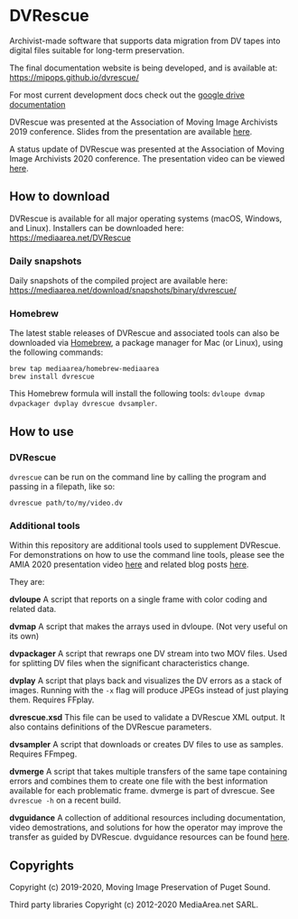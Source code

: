 # DVRescue

Archivist-made software that supports data migration from DV tapes into digital files suitable for long-term preservation.

The final documentation website is being developed, and is available at: https://mipops.github.io/dvrescue/

For most current development docs check out the
[google drive documentation](https://drive.google.com/drive/u/1/folders/14sKKGQ3pr5g43Po5PNwBOTKINGqHETF-)

DVRescue was presented at the Association of Moving Image Archivists 2019 conference. Slides from the presentation are available [here](https://docs.google.com/presentation/d/1JFYHaKMZWHd8LFOVWmGuxdLNgFOiSXcoSxCMB-TXCvA/edit?usp=sharing).

A status update of DVRescue was presented at the Association of Moving Image Archivists 2020 conference. The presentation video can be viewed [here](https://youtu.be/YGPIqJ4_ssI).

## How to download

DVRescue is available for all major operating systems (macOS, Windows, and Linux). Installers can be downloaded here: https://mediaarea.net/DVRescue  

### Daily snapshots

Daily snapshots of the compiled project are available here: https://mediaarea.net/download/snapshots/binary/dvrescue/

### Homebrew

The latest stable releases of DVRescue and associated tools can also be downloaded via [Homebrew](https://brew.sh), a package manager for Mac (or Linux), using the following commands:

```
brew tap mediaarea/homebrew-mediaarea
brew install dvrescue
```

This Homebrew formula will install the following tools: `dvloupe dvmap dvpackager dvplay dvrescue dvsampler`.

## How to use

### DVRescue

`dvrescue` can be run on the command line by calling the program and passing in a filepath, like so:

`dvrescue path/to/my/video.dv`

### Additional tools

Within this repository are additional tools used to supplement DVRescue. For demonstrations on how to use the command line tools, please see the AMIA 2020 presentation video [here](https://youtu.be/YGPIqJ4_ssI) and related blog posts [here](https://mipops.tumblr.com/).

They are:

**dvloupe** A script that reports on a single frame with color coding and related data.

**dvmap** A script that makes the arrays used in dvloupe. (Not very useful on its own)

**dvpackager** A script that rewraps one DV stream into two MOV files. Used for splitting DV files when the significant characteristics change.

**dvplay** A script that plays back and visualizes the DV errors as a stack of images. Running with the `-x` flag will produce JPEGs instead of just playing them. Requires FFplay. 

**dvrescue.xsd** This file can be used to validate a DVRescue XML output. It also contains definitions of the DVRescue parameters.

**dvsampler** A script that downloads or creates DV files to use as samples. Requires FFmpeg.

**dvmerge** A script that takes multiple transfers of the same tape containing errors and combines them to create one file with the best information available for each problematic frame. dvmerge is part of dvrescue. See `dvrescue -h` on a recent build.

**dvguidance** A collection of additional resources including documentation, video demostrations, and solutions for how the operator may improve the transfer as guided by DVRescue. dvguidance resources can be found [here](https://mipops.github.io/dvrescue/).


## Copyrights

Copyright (c) 2019-2020, Moving Image Preservation of Puget Sound.
 
Third party libraries Copyright (c) 2012-2020 MediaArea.net SARL.
